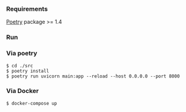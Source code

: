 ### Requirements
[Poetry](https://python-poetry.org/docs/) package >= 1.4

### Run
### Via poetry
```
$ cd ./src
$ poetry install
$ poetry run uvicorn main:app --reload --host 0.0.0.0 --port 8000
```
### Via Docker
```
$ docker-compose up
```
